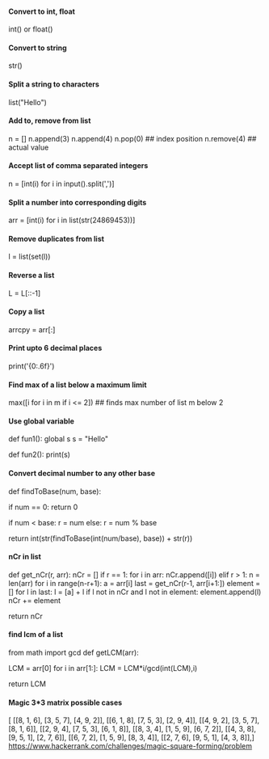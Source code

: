 #### Convert to int, float
int() or float()

#### Convert to string
str()

#### Split a string to characters
list("Hello")

#### Add to, remove from list
n = []
n.append(3)
n.append(4)
n.pop(0) ## index position
n.remove(4) ## actual value

#### Accept list of comma separated integers
n = [int(i) for i in input().split(',')]

#### Split a number into corresponding digits
arr = [int(i) for i in list(str(24869453))]

#### Remove duplicates from list
l = list(set(l))

#### Reverse a list
L = L[::-1]

#### Copy a list
arrcpy = arr[:]

#### Print upto 6 decimal places
print('{0:.6f}')

#### Find max of a list below a maximum limit
max([i for i in m if i <= 2]) ## finds max number of list m below 2

#### Use global variable
def fun1():
global s
s = "Hello"

def fun2():
print(s)

#### Convert decimal number to any other base
def findToBase(num, base):

if num == 0:
return 0

if num < base:
r = num
else:
r = num % base

return int(str(findToBase(int(num/base), base)) + str(r))

#### nCr in list
def get_nCr(r, arr):
nCr = []
if r == 1:
for i in arr:
nCr.append([i])
elif r > 1:
n = len(arr)
for i in range(n-r+1):
a = arr[i]
last = get_nCr(r-1, arr[i+1:])
element = []
for l in last:
l = [a] + l
if l not in nCr and l not in element: element.append(l)
nCr += element

return nCr

#### find lcm of a list
from math import gcd
def getLCM(arr):

LCM = arr[0]
for i in arr[1:]:
LCM = LCM*i/gcd(int(LCM),i)

return LCM

#### Magic 3*3 matrix possible cases
[
[[8, 1, 6], [3, 5, 7], [4, 9, 2]],
[[6, 1, 8], [7, 5, 3], [2, 9, 4]],
[[4, 9, 2], [3, 5, 7], [8, 1, 6]],
[[2, 9, 4], [7, 5, 3], [6, 1, 8]],
[[8, 3, 4], [1, 5, 9], [6, 7, 2]],
[[4, 3, 8], [9, 5, 1], [2, 7, 6]],
[[6, 7, 2], [1, 5, 9], [8, 3, 4]],
[[2, 7, 6], [9, 5, 1], [4, 3, 8]],]
https://www.hackerrank.com/challenges/magic-square-forming/problem


